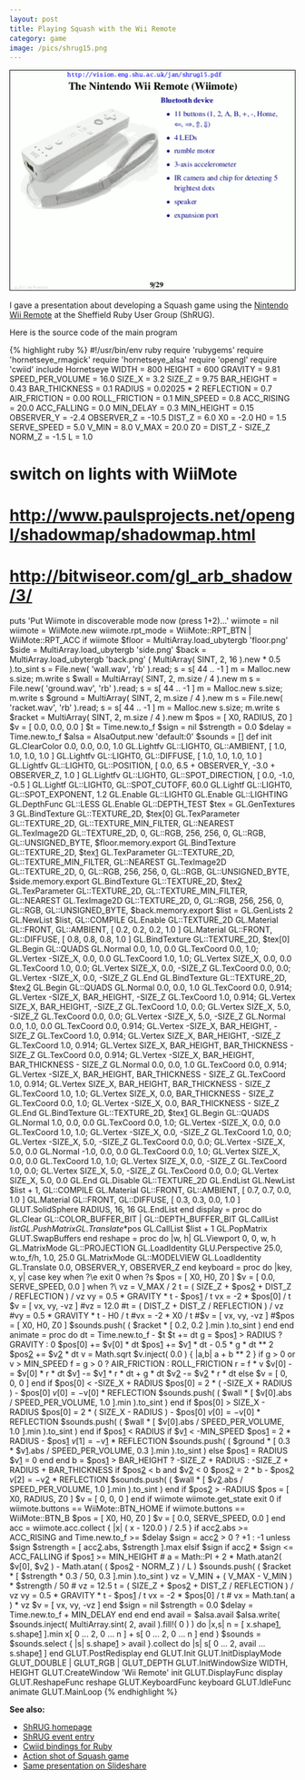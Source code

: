 ```yaml
---
layout: post
title: Playing Squash with the Wii Remote
category: game
image: /pics/shrug15.png
---
```

<span class="center"><a href="http://www.slideshare.net/wedesoft/play-squash-with-ruby-opengl-and-a-wiimote"><img src="/pics/shrug15.png" width="508" alt="Implementing a Wii game with Ruby"/></a></span>

I gave a presentation about developing a Squash game using the <a href="http://www.amazon.co.uk/gp/product/B000IMWK2G?ie=UTF8&tag=wedesoft-21&linkCode=as2&camp=1634&creative=19450&creativeASIN=B000IMWK2G">Nintendo Wii Remote</a> at the Sheffield Ruby User Group (ShRUG).

Here is the source code of the main program

{% highlight ruby %}
#!/usr/bin/env ruby
require 'rubygems'
require 'hornetseye_rmagick'
require 'hornetseye_alsa'
require 'opengl'
require 'cwiid'
include Hornetseye
WIDTH = 800
HEIGHT = 600
GRAVITY = 9.81
SPEED_PER_VOLUME = 16.0
SIZE_X = 3.2
SIZE_Z = 9.75
BAR_HEIGHT = 0.43
BAR_THICKNESS = 0.1
RADIUS = 0.02025 * 2
REFLECTION = 0.7
AIR_FRICTION = 0.00
ROLL_FRICTION = 0.1
MIN_SPEED = 0.8
ACC_RISING = 20.0
ACC_FALLING = 0.0
MIN_DELAY = 0.3
MIN_HEIGHT = 0.15
OBSERVER_Y = -2.4
OBSERVER_Z = -10.5
DIST_Z = 6.0
X0 = -2.0
H0 = 1.5
SERVE_SPEED = 5.0
V_MIN = 8.0
V_MAX = 20.0
Z0 = DIST_Z - SIZE_Z
NORM_Z = -1.5
L = 1.0
# switch on lights with WiiMote
# http://www.paulsprojects.net/opengl/shadowmap/shadowmap.html
# http://bitwiseor.com/gl_arb_shadow/3/
puts 'Put Wiimote in discoverable mode now (press 1+2)...'
wiimote = nil
wiimote = WiiMote.new
wiimote.rpt_mode = WiiMote::RPT_BTN | WiiMote::RPT_ACC if wiimote
$floor = MultiArray.load_ubytergb 'floor.png'
$side = MultiArray.load_ubytergb 'side.png'
$back = MultiArray.load_ubytergb 'back.png'
( MultiArray( SINT, 2, 16 ).new * 0.5 ).to_sint
s = File.new( 'wall.wav', 'rb' ).read; s = s[ 44 .. -1 ]
m = Malloc.new s.size; m.write s
$wall = MultiArray( SINT, 2, m.size / 4 ).new m
s = File.new( 'ground.wav', 'rb' ).read; s = s[ 44 .. -1 ]
m = Malloc.new s.size; m.write s
$ground = MultiArray( SINT, 2, m.size / 4 ).new m
s = File.new( 'racket.wav', 'rb' ).read; s = s[ 44 .. -1 ]
m = Malloc.new s.size; m.write s
$racket = MultiArray( SINT, 2, m.size / 4 ).new m
$pos = [ X0, RADIUS, Z0 ]
$v = [ 0.0, 0.0, 0.0 ]
$t = Time.new.to_f
$sign = nil
$strength = 0.0
$delay = Time.new.to_f
$alsa = AlsaOutput.new 'default:0'
$sounds = []
def init
  GL.ClearColor 0.0, 0.0, 0.0, 1.0
  GL.Lightfv GL::LIGHT0, GL::AMBIENT, [ 1.0, 1.0, 1.0, 1.0 ]
  GL.Lightfv GL::LIGHT0, GL::DIFFUSE, [ 1.0, 1.0, 1.0, 1.0 ]
  GL.Lightfv GL::LIGHT0, GL::POSITION, [ 0.0, 6.5 + OBSERVER_Y, -3.0 + OBSERVER_Z, 1.0 ]
  GL.Lightfv GL::LIGHT0, GL::SPOT_DIRECTION, [ 0.0, -1.0, -0.5 ]
  GL.Lightf GL::LIGHT0, GL::SPOT_CUTOFF, 60.0
  GL.Lightf GL::LIGHT0, GL::SPOT_EXPONENT, 1.2
  GL.Enable GL::LIGHT0
  GL.Enable GL::LIGHTING
  GL.DepthFunc GL::LESS
  GL.Enable GL::DEPTH_TEST
  $tex = GL.GenTextures 3
  GL.BindTexture GL::TEXTURE_2D, $tex[0]
  GL.TexParameter GL::TEXTURE_2D, GL::TEXTURE_MIN_FILTER, GL::NEAREST
  GL.TexImage2D GL::TEXTURE_2D, 0, GL::RGB, 256, 256, 0,
                GL::RGB, GL::UNSIGNED_BYTE, $floor.memory.export
  GL.BindTexture GL::TEXTURE_2D, $tex[1]
  GL.TexParameter GL::TEXTURE_2D, GL::TEXTURE_MIN_FILTER, GL::NEAREST
  GL.TexImage2D GL::TEXTURE_2D, 0, GL::RGB, 256, 256, 0,
                GL::RGB, GL::UNSIGNED_BYTE, $side.memory.export
  GL.BindTexture GL::TEXTURE_2D, $tex[2]
  GL.TexParameter GL::TEXTURE_2D, GL::TEXTURE_MIN_FILTER, GL::NEAREST
  GL.TexImage2D GL::TEXTURE_2D, 0, GL::RGB, 256, 256, 0,
                GL::RGB, GL::UNSIGNED_BYTE, $back.memory.export
  $list = GL.GenLists 2
  GL.NewList $list, GL::COMPILE
  GL.Enable GL::TEXTURE_2D
  GL.Material GL::FRONT, GL::AMBIENT, [ 0.2, 0.2, 0.2, 1.0 ]
  GL.Material GL::FRONT, GL::DIFFUSE, [ 0.8, 0.8, 0.8, 1.0 ]
  GL.BindTexture GL::TEXTURE_2D, $tex[0]
  GL.Begin GL::QUADS
  GL.Normal 0.0, 1.0, 0.0
  GL.TexCoord 0.0, 1.0; GL.Vertex -SIZE_X, 0.0, 0.0
  GL.TexCoord 1.0, 1.0; GL.Vertex  SIZE_X, 0.0, 0.0
  GL.TexCoord 1.0, 0.0; GL.Vertex  SIZE_X, 0.0, -SIZE_Z
  GL.TexCoord 0.0, 0.0; GL.Vertex -SIZE_X, 0.0, -SIZE_Z
  GL.End
  GL.BindTexture GL::TEXTURE_2D, $tex[2]
  GL.Begin GL::QUADS
  GL.Normal 0.0, 0.0, 1.0
  GL.TexCoord 0.0, 0.914; GL.Vertex -SIZE_X, BAR_HEIGHT, -SIZE_Z
  GL.TexCoord 1.0, 0.914; GL.Vertex  SIZE_X, BAR_HEIGHT, -SIZE_Z
  GL.TexCoord 1.0, 0.0; GL.Vertex  SIZE_X, 5.0, -SIZE_Z
  GL.TexCoord 0.0, 0.0; GL.Vertex -SIZE_X, 5.0, -SIZE_Z
  GL.Normal 0.0, 1.0, 0.0
  GL.TexCoord 0.0, 0.914; GL.Vertex -SIZE_X, BAR_HEIGHT, -SIZE_Z
  GL.TexCoord 1.0, 0.914; GL.Vertex  SIZE_X, BAR_HEIGHT, -SIZE_Z
  GL.TexCoord 1.0, 0.914; GL.Vertex  SIZE_X, BAR_HEIGHT, BAR_THICKNESS - SIZE_Z
  GL.TexCoord 0.0, 0.914; GL.Vertex -SIZE_X, BAR_HEIGHT, BAR_THICKNESS - SIZE_Z
  GL.Normal 0.0, 0.0, 1.0
  GL.TexCoord 0.0, 0.914; GL.Vertex -SIZE_X, BAR_HEIGHT, BAR_THICKNESS - SIZE_Z
  GL.TexCoord 1.0, 0.914; GL.Vertex  SIZE_X, BAR_HEIGHT, BAR_THICKNESS - SIZE_Z
  GL.TexCoord 1.0, 1.0; GL.Vertex  SIZE_X, 0.0, BAR_THICKNESS - SIZE_Z
  GL.TexCoord 0.0, 1.0; GL.Vertex -SIZE_X, 0.0, BAR_THICKNESS - SIZE_Z
  GL.End
  GL.BindTexture GL::TEXTURE_2D, $tex[1]
  GL.Begin GL::QUADS
  GL.Normal 1.0, 0.0, 0.0
  GL.TexCoord 0.0, 1.0; GL.Vertex -SIZE_X, 0.0,  0.0
  GL.TexCoord 1.0, 1.0; GL.Vertex -SIZE_X, 0.0, -SIZE_Z
  GL.TexCoord 1.0, 0.0; GL.Vertex -SIZE_X, 5.0, -SIZE_Z
  GL.TexCoord 0.0, 0.0; GL.Vertex -SIZE_X, 5.0,  0.0
  GL.Normal -1.0, 0.0, 0.0
  GL.TexCoord 0.0, 1.0; GL.Vertex  SIZE_X, 0.0,  0.0
  GL.TexCoord 1.0, 1.0; GL.Vertex  SIZE_X, 0.0, -SIZE_Z
  GL.TexCoord 1.0, 0.0; GL.Vertex  SIZE_X, 5.0, -SIZE_Z
  GL.TexCoord 0.0, 0.0; GL.Vertex  SIZE_X, 5.0,  0.0
  GL.End
  GL.Disable GL::TEXTURE_2D
  GL.EndList
  GL.NewList $list + 1, GL::COMPILE
  GL.Material GL::FRONT, GL::AMBIENT, [ 0.7, 0.7, 0.0, 1.0 ]
  GL.Material GL::FRONT, GL::DIFFUSE, [ 0.3, 0.3, 0.0, 1.0 ]
  GLUT.SolidSphere RADIUS, 16, 16
  GL.EndList
end
display = proc do
  GL.Clear GL::COLOR_BUFFER_BIT | GL::DEPTH_BUFFER_BIT
  GL.CallList $list
  GL.PushMatrix
  GL.Translate *$pos
  GL.CallList $list + 1
  GL.PopMatrix
  GLUT.SwapBuffers
end
reshape = proc do |w, h|
  GL.Viewport 0, 0, w, h
  GL.MatrixMode GL::PROJECTION
  GL.LoadIdentity
  GLU.Perspective 25.0, w.to_f/h, 1.0, 25.0
  GL.MatrixMode GL::MODELVIEW
  GL.LoadIdentity
  GL.Translate 0.0, OBSERVER_Y, OBSERVER_Z
end
keyboard = proc do |key, x, y|
  case key
  when ?\e
    exit 0
  when ?s
    $pos = [ X0, H0, Z0 ]
    $v = [ 0.0, SERVE_SPEED, 0.0 ]
  when ?\ 
    vz = V_MAX / 2
    t = ( SIZE_Z + $pos[2] + DIST_Z / REFLECTION ) / vz
    vy = 0.5 * GRAVITY * t - $pos[1] / t
    vx = -2 * $pos[0] / t
    $v = [ vx, vy, -vz ]
    #vz = 12.0
    #t = ( DIST_Z + DIST_Z / REFLECTION ) / vz
    #vy = 0.5 * GRAVITY * t - H0 / t
    #vx = -2 * X0 / t
    #$v = [ vx, vy, -vz ]
    #$pos = [ X0, H0, Z0 ]
    $sounds.push( ( $racket * [ 0.2, 0.2 ].min ).to_sint )
  end
end
animate = proc do
  dt = Time.new.to_f - $t
  $t += dt
  g = $pos[1] > RADIUS ? GRAVITY : 0
  $pos[0] += $v[0] * dt
  $pos[1] += $v[1] * dt - 0.5 * g * dt ** 2
  $pos[2] += $v[2] * dt
  v = Math.sqrt $v.inject( 0.0 ) { |a,b| a + b ** 2 }
  if g > 0 or v > MIN_SPEED
    f = g > 0 ? AIR_FRICTION : ROLL_FRICTION
    r = f * v
    $v[0] -= $v[0] * r * dt
    $v[1] -= $v[1] * r * dt + g * dt
    $v[2] -= $v[2] * r * dt
  else
    $v = [ 0, 0, 0 ]
  end
  if $pos[0] < -SIZE_X + RADIUS
    $pos[0] = 2 * ( -SIZE_X + RADIUS ) - $pos[0]
    $v[0] = -$v[0] * REFLECTION
    $sounds.push( ( $wall * [ $v[0].abs / SPEED_PER_VOLUME, 1.0 ].min ).to_sint )
  end
  if $pos[0] > SIZE_X - RADIUS
    $pos[0] = 2 * ( SIZE_X - RADIUS ) - $pos[0]
    $v[0] = -$v[0] * REFLECTION
    $sounds.push( ( $wall * [ $v[0].abs / SPEED_PER_VOLUME, 1.0 ].min ).to_sint )
  end
  if $pos[1] < RADIUS
    if $v[1] < -MIN_SPEED
      $pos[1] = 2 * RADIUS - $pos[1]
      $v[1] = -$v[1] * REFLECTION
      $sounds.push( ( $ground * [ 0.3 * $v[1].abs / SPEED_PER_VOLUME, 0.3 ].min ).to_sint )
    else
      $pos[1] = RADIUS
      $v[1] = 0
    end
  end
  b = $pos[1] > BAR_HEIGHT ? -SIZE_Z + RADIUS : -SIZE_Z + RADIUS + BAR_THICKNESS
  if $pos[2] < b and $v[2] < 0
    $pos[2] = 2 * b - $pos[2]
    $v[2] = -$v[2] * REFLECTION
    $sounds.push( ( $wall * [ $v[2].abs / SPEED_PER_VOLUME, 1.0 ].min ).to_sint )
  end
  if $pos[2] > -RADIUS
    $pos = [ X0, RADIUS, Z0 ]
    $v = [ 0, 0, 0 ]
  end
  if wiimote
    wiimote.get_state
    exit 0 if wiimote.buttons == WiiMote::BTN_HOME
    if wiimote.buttons == WiiMote::BTN_B
      $pos = [ X0, H0, Z0 ]
      $v = [ 0.0, SERVE_SPEED, 0.0 ]
    end
    acc = wiimote.acc.collect { |x| ( x - 120.0 ) / 2.5 }
    if acc[2].abs >= ACC_RISING and Time.new.to_f >= $delay
      $sign = acc[2] > 0 ? +1 : -1 unless $sign
      $strength = [ acc[2].abs, $strength ].max
    elsif $sign
      if acc[2] * $sign <= ACC_FALLING
        if $pos[1] >= MIN_HEIGHT
          # a = Math::PI + 2 * Math.atan2( $v[0], $v[2] ) - Math.atan( ( $pos[2] - NORM_Z ) / L )
          $sounds.push( ( $racket * [ $strength * 0.3 / 50, 0.3 ].min ).to_sint )
          vz = V_MIN + ( V_MAX - V_MIN ) * $strength / 50
          # vz = 12.5
          t = ( SIZE_Z + $pos[2] + DIST_Z / REFLECTION ) / vz
          vy = 0.5 * GRAVITY * t - $pos[1] / t
          vx = -2 * $pos[0] / t
          # vx = Math.tan( a ) * vz
          $v = [ vx, vy, -vz ]
        end
        $sign = nil
        $strength = 0.0
        $delay = Time.new.to_f + MIN_DELAY
      end
    end
  end
  avail = $alsa.avail
  $alsa.write( $sounds.inject( MultiArray.sint( 2, avail ).fill!( 0 ) ) do |x,s|
    n = [ x.shape[1], s.shape[1] ].min
    x[ 0 ... 2, 0 ... n ] + s[ 0 ... 2, 0 ... n ]
  end )
  $sounds = $sounds.select { |s| s.shape[1] > avail }.collect do |s|
    s[ 0 ... 2, avail ... s.shape[1] ]
  end
  GLUT.PostRedisplay
end
GLUT.Init
GLUT.InitDisplayMode GLUT_DOUBLE | GLUT_RGB | GLUT_DEPTH
GLUT.InitWindowSize WIDTH, HEIGHT
GLUT.CreateWindow 'Wii Remote'
init
GLUT.DisplayFunc display
GLUT.ReshapeFunc reshape
GLUT.KeyboardFunc keyboard
GLUT.IdleFunc animate
GLUT.MainLoop
{% endhighlight %}

**See also:**

* [ShRUG homepage][1]
* [ShRUG event entry][2]
* [Cwiid bindings for Ruby][3]
* [Action shot of Squash game][4]
* [Same presentation on Slideshare][5]

[1]: http://shrug.org/
[2]: http://shrug.org/meetings/shrug-15/
[3]: http://github.com/wedesoft/cwiid/
[4]: http://twitpic.com/3zuks3
[5]: http://www.slideshare.net/wedesoft/play-squash-with-ruby-opengl-and-a-wiimote

